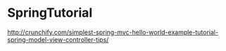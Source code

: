 # SpringTutorial
http://crunchify.com/simplest-spring-mvc-hello-world-example-tutorial-spring-model-view-controller-tips/
